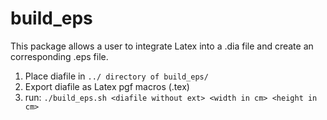 # build_eps
This package allows a user to integrate Latex into a .dia file and create an corresponding .eps file.

1. Place diafile in `../ directory of build_eps/`
2. Export diafile as Latex pgf macros (.tex)
3. run: `./build_eps.sh <diafile without ext> <width in cm> <height in cm>`
